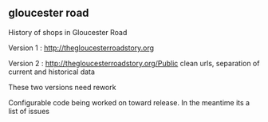 ## gloucester road


History of shops in Gloucester Road

Version 1  : http://thegloucesterroadstory.org

Version 2 : http://thegloucesterroadstory.org/Public
     clean urls, separation of current and historical data

These two versions need rework

Configurable code being worked on toward release.  In the meantime its a list of issues 
